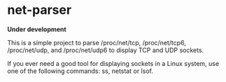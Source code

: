 # net-parser
**Under development**

This is a simple project to parse /proc/net/tcp, /proc/net/tcp6, /proc/net/udp, and /proc/net/udp6 to display TCP and UDP sockets.

If you ever need a good tool for displaying sockets in a Linux system, use one of the following commands: ss, netstat or lsof.
